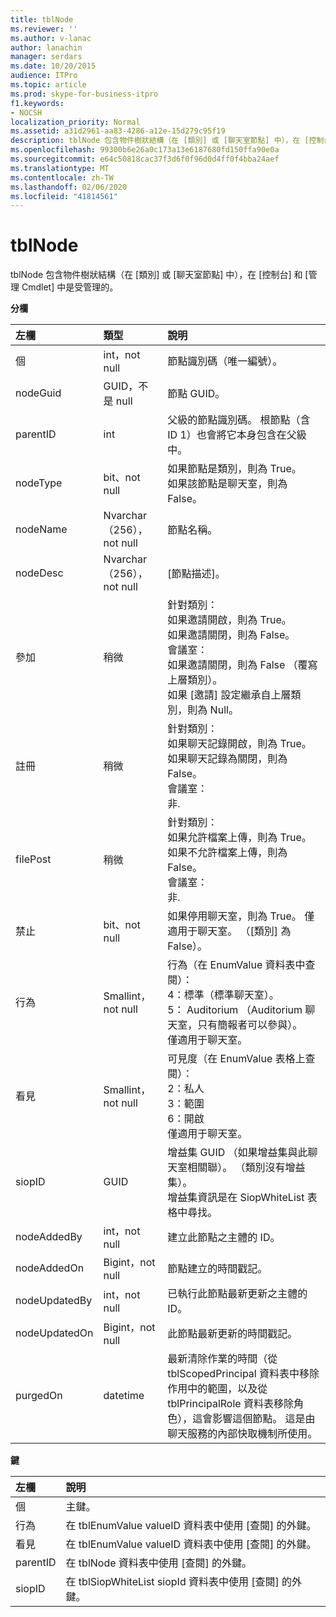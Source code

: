 ```yaml
---
title: tblNode
ms.reviewer: ''
ms.author: v-lanac
author: lanachin
manager: serdars
ms.date: 10/20/2015
audience: ITPro
ms.topic: article
ms.prod: skype-for-business-itpro
f1.keywords:
- NOCSH
localization_priority: Normal
ms.assetid: a31d2961-aa83-4286-a12e-15d279c95f19
description: tblNode 包含物件樹狀結構（在 [類別] 或 [聊天室節點] 中），在 [控制台] 和 [管理 Cmdlet] 中是受管理的。
ms.openlocfilehash: 99300b6e26a0c173a13e6187680fd150ffa90e0a
ms.sourcegitcommit: e64c50818cac37f3d6f0f96d0d4ff0f4bba24aef
ms.translationtype: MT
ms.contentlocale: zh-TW
ms.lasthandoff: 02/06/2020
ms.locfileid: "41814561"
---
```

# <a name="tblnode"></a>tblNode
 
tblNode 包含物件樹狀結構（在 [類別] 或 [聊天室節點] 中），在 [控制台] 和 [管理 Cmdlet] 中是受管理的。
  
**分欄**

|**左欄**|**類型**|**說明**|
|:-----|:-----|:-----|
|個  <br/> |int，not null  <br/> |節點識別碼（唯一編號）。  <br/> |
|nodeGuid  <br/> |GUID，不是 null  <br/> |節點 GUID。  <br/> |
|parentID  <br/> |int  <br/> |父級的節點識別碼。 根節點（含 ID 1）也會將它本身包含在父級中。  <br/> |
|nodeType  <br/> |bit、not null  <br/> |如果節點是類別，則為 True。  <br/> 如果該節點是聊天室，則為 False。  <br/> |
|nodeName  <br/> |Nvarchar （256），not null  <br/> |節點名稱。  <br/> |
|nodeDesc  <br/> |Nvarchar （256），not null  <br/> |[節點描述]。  <br/> |
|參加  <br/> |稍微  <br/> | 針對類別： <br/>  如果邀請開啟，則為 True。 <br/>  如果邀請關閉，則為 False。 <br/>  會議室： <br/>  如果邀請關閉，則為 False （覆寫上層類別）。 <br/>  如果 [邀請] 設定繼承自上層類別，則為 Null。 <br/> |
|註冊  <br/> |稍微  <br/> | 針對類別： <br/>  如果聊天記錄開啟，則為 True。 <br/>  如果聊天記錄為關閉，則為 False。 <br/>  會議室： <br/>  非. <br/> |
|filePost  <br/> |稍微  <br/> | 針對類別： <br/>  如果允許檔案上傳，則為 True。 <br/>  如果不允許檔案上傳，則為 False。 <br/>  會議室： <br/>  非. <br/> |
|禁止  <br/> |bit、not null  <br/> |如果停用聊天室，則為 True。 僅適用于聊天室。 （[類別] 為 False）。  <br/> |
|行為  <br/> |Smallint，not null  <br/> | 行為（在 EnumValue 資料表中查閱）： <br/>  4：標準（標準聊天室）。 <br/>  5： Auditorium （Auditorium 聊天室，只有簡報者可以參與）。 <br/>  僅適用于聊天室。 <br/> |
|看見  <br/> |Smallint，not null  <br/> | 可見度（在 EnumValue 表格上查閱）： <br/>  2：私人 <br/>  3：範圍 <br/>  6：開啟 <br/>  僅適用于聊天室。 <br/> |
|siopID  <br/> |GUID  <br/> |增益集 GUID （如果增益集與此聊天室相關聯）。 （類別沒有增益集）。  <br/> 增益集資訊是在 SiopWhiteList 表格中尋找。  <br/> |
|nodeAddedBy  <br/> |int，not null  <br/> |建立此節點之主體的 ID。  <br/> |
|nodeAddedOn  <br/> |Bigint，not null  <br/> |節點建立的時間戳記。  <br/> |
|nodeUpdatedBy  <br/> |int，not null  <br/> |已執行此節點最新更新之主體的 ID。  <br/> |
|nodeUpdatedOn  <br/> |Bigint，not null  <br/> |此節點最新更新的時間戳記。  <br/> |
|purgedOn  <br/> |datetime  <br/> |最新清除作業的時間（從 tblScopedPrincipal 資料表中移除作用中的範圍，以及從 tblPrincipalRole 資料表移除角色），這會影響這個節點。 這是由聊天服務的內部快取機制所使用。  <br/> |
   
**鍵**

|**左欄**|**說明**|
|:-----|:-----|
|個  <br/> |主鍵。  <br/> |
|行為  <br/> |在 tblEnumValue valueID 資料表中使用 [查閱] 的外鍵。  <br/> |
|看見  <br/> |在 tblEnumValue valueID 資料表中使用 [查閱] 的外鍵。  <br/> |
|parentID  <br/> |在 tblNode 資料表中使用 [查閱] 的外鍵。  <br/> |
|siopID  <br/> |在 tblSiopWhiteList siopId 資料表中使用 [查閱] 的外鍵。  <br/> |
   

